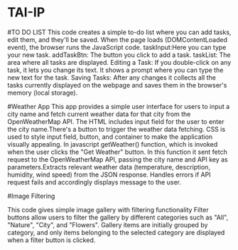 # TAI-IP
#TO DO LIST
This code creates a simple to-do list where you can add tasks, edit them, and they'll be saved.
When the page loads (DOMContentLoaded event), the browser runs the JavaScript code.
taskInput:Here you can type your new task.
addTaskBtn: The button you click to add a task.
taskList: The area where all tasks are displayed.
Editing a Task: If you double-click on any task, it lets you change its text. It shows a prompt where you can type the new text for the task.
Saving Tasks: After any changes it collects all the tasks currently displayed on the webpage and saves them in the browser's memory (local storage). 

#Weather App
This app provides a simple user interface for users to input a city name and fetch current weather data for that city from the OpenWeatherMap API. 
The HTML includes input field for the user to enter the city name.There's a button to trigger the weather data fetching.
CSS is used to style input field, button, and container to make the application visually appealing.
In javascript getWeather() function, which is invoked when the user clicks the "Get Weather" button.
In this function it sent fetch request to the OpenWeatherMap API, passing the city name and API key as parameters.Extracts relevant weather data (temperature, description, humidity, wind speed) from the JSON response.
Handles errors if API request fails and accordingly displays  message to the user.

#Image Filtering

This code gives simple image gallery with filtering functionality
Filter buttons allow users to filter the gallery by different categories such as "All", "Nature", "City", and "Flowers".
Gallery items are initially grouped by category, and only items belonging to the selected category are displayed when a filter button is clicked.

